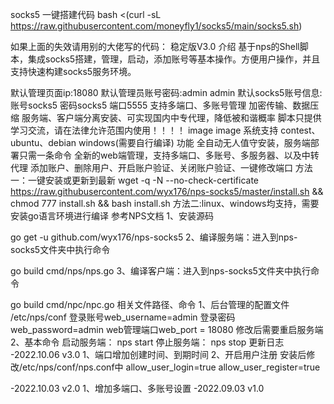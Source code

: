 socks5 一键搭建代码 bash <(curl -sL https://raw.githubusercontent.com/moneyfly1/socks5/main/socks5.sh)

如果上面的失效请用别的大佬写的代码：
 稳定版V3.0
介绍
基于nps的Shell脚本，集成socks5搭建，管理，启动，添加账号等基本操作。方便用户操作，并且支持快速构建socks5服务环境。

默认管理页面ip:18080
默认管理员账号密码:admin admin
默认socks5账号信息:账号socks5 密码socks5 端口5555
支持多端口、多账号管理
加密传输、数据压缩
服务端、客户端分离安装、可实现国内中专代理，降低被和谐概率
脚本只提供学习交流，请在法律允许范围内使用！！！！
image image
系统支持
contest、ubuntu、debian
windows(需要自行编译)
功能
全自动无人值守安装，服务端部署只需一条命令
全新的web端管理，支持多端口、多账号、多服务器、以及中转代理
添加账户、删除用户、开启账户验证、关闭账户验证、一键修改端口
方法一：一键安装或更新到最新
wget -q -N --no-check-certificate https://raw.githubusercontent.com/wyx176/nps-socks5/master/install.sh && chmod 777 install.sh && bash install.sh
方法二:linux、windows均支持，需要安装go语言环境进行编译
参考NPS文档
1、安装源码

go get -u github.com/wyx176/nps-socks5
2、编译服务端：进入到nps-socks5文件夹中执行命令

go build cmd/nps/nps.go
3、编译客户端：进入到nps-socks5文件夹中执行命令

go build cmd/npc/npc.go
相关文件路径、命令
1、后台管理的配置文件
/etc/nps/conf
登录账号web_username=admin
登录密码web_password=admin
web管理端口web_port = 18080
修改后需要重启服务端
2、基本命令
启动服务端： nps start
停止服务端： nps stop
更新日志
-2022.10.06 v3.0
1、端口增加创建时间、到期时间
2、开启用户注册
安装后修改/etc/nps/conf/nps.conf中
allow_user_login=true
allow_user_register=true

-2022.10.03 v2.0
1、增加多端口、多账号设置
-2022.09.03 v1.0
